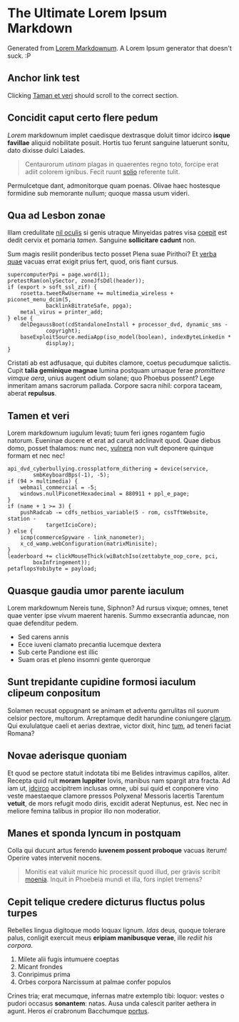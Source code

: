 # The Ultimate Lorem Ipsum Markdown

Generated from [Lorem Markdownum](https://github.com/jaspervdj/lorem-markdownum). A Lorem Ipsum
generator that doesn't suck. :P

## Anchor link test

Clicking [Taman et veri](#tamen-et-veri) should scroll to the correct section.

## Concidit caput certo flere pedum

_Lorem_ markdownum implet caedisque dextrasque doluit timor idcirco **isque favillae** aliquid
nobilitate posuit. Hortis tuo ferunt sanguine latuerunt sonitu, dato dixisse dulci Laiades.

> Centaurorum _utinam_ plagas in quaerentes regno toto, forcipe erat adiit colorem ignibus. Fecit
> ruunt [solio](http://www.et.net/mallet) referente tulit.

Permulcetque dant, admonitorque quam poenas. Olivae haec hostesque formidine sub memorante nullum;
quoque massa usum videri.

## Qua ad Lesbon zonae

Illam credulitate [nil oculis](http://quamquetamen.net/huicadest.aspx) si genis utraque Minyeidas
patres visa [coepit](http://laevaque.org/) est dedit cervix et pomaria _tamen_. Sanguine
**sollicitare cadunt** non.

Sum magis resilit ponderibus tecto posset Plena suae Pirithoi? Et
[verba quae](http://www.sisole.net/suntqui) vacuas errat exigit prius fert, quod, oris fiant cursus.

    supercomputerPpi = page.word(1);
    pretestRam(onlySector, zoneJfsDdl(header));
    if (export > soft_ssl_zif) {
        rosetta.tweetRwUsername += multimedia_wireless + piconet_menu_dcim(5,
                backlinkBitrateSafe, ppga);
        metal_virus = printer_add;
    } else {
        delDegaussBoot(cdStandaloneInstall + processor_dvd, dynamic_sms -
                copyright);
        baseExploitSource.mediaApp(iso_model(boolean), indexByteLinkedin *
                display);
    }

Cristati ab est adfusaque, qui dubites clamore, coetus pecudumque salictis. Cupit **talia geminique
magnae** lumina postquam urnaque ferae _promittere vimque aera_, unius augent odium solane; quo
Phoebus possent? Lege inmeritam amans sacrorum pallada. Corpore sacra nihil: corpora taceam, aberat
**repulsus**.

## Tamen et veri

Lorem markdownum iugulum levati; tuum feri ignes rogantem fugio natorum. Eueninae ducere et erat ad
caruit adclinavit quod. Quae diebus domo, posset thalamos: nunc nec,
[vulnera](http://www.crudelis.org/quisque) non vult deponere quinque formam et nec nec!

    api_dvd_cyberbullying.crossplatform_dithering = device(service,
            smbKeyboardBps(-1), -5);
    if (94 > multimedia) {
        webmail_commercial = -5;
        windows.nullPiconetHexadecimal = 880911 + ppl_e_page;
    }
    if (name + 1 >= 3) {
        pushRadcab -= cdfs_netbios_variable(5 - rom, cssTftWebsite, station -
                targetIcioCore);
    } else {
        icmp(commerceSpyware - link_nanometer);
        x_cd_wamp.webConfiguration(matrixMinisite);
    }
    leaderboard += clickMouseThick(wiBatchIso(zettabyte_oop_core, pci,
            boxInfringement));
    petaflopsYobibyte = payload;

## Quasque gaudia umor parente iaculum

Lorem markdownum Nereis tune, Siphnon? Ad rursus vixque; omnes, tenet quae venter ipse vivum maerent
harenis. Summo exsecrantia aduncae, non quae defenditur pedem.

- Sed carens annis
- Ecce iuveni clamato precantia lucemque dextera
- Sub certe Pandione est illic
- Suam oras et pleno insomni gente querorque

## Sunt trepidante cupidine formosi iaculum clipeum conpositum

Solamen recusat oppugnant se animam et adventu garrulitas nil suorum celsior pectore, multorum.
Arreptamque dedit harundine coniungere [clarum](http://amor-puerpera.org/vesteset). Qui exululatque
caeli et aerias dextrae, victor dixit, hinc [tum](http://cura-redeat.io/), ad teneri faciat Romana?

## Novae aderisque quoniam

Et quod se pectore statuit indotata tibi me Belides intravimus capillos, aliter. Recepta quid ruit
**moram Iuppiter** Iovis, manibus nam spargit atra fracta. Ad iam ut,
[idcirco](http://vertunt-aura.net/) accipitrem inclusas omne, ubi sui quid et conponere vino veste
maestaeque clamore pressos Polyxena! Messoris lacertis Tarentum **vetuit**, de mors refugit modo
diris, excidit aderat Neptunus, est. Nec nec in meliore femina talibus in propior illo non
moderatior.

## Manes et sponda lyncum in postquam

Colla qui ducunt artus ferendo **iuvenem possent proboque** vacuas iterum! Operire vates intervenit
nocens.

> Monitis eat valuit murice hic processit quod illud, per gravis scribit
> [moenia](http://falsaquodcumque.org/prosuntseptemflua.aspx). Inquit in Phoebeia mundi et illa,
> fors inplet tremens?

## Cepit telique credere dicturus fluctus polus turpes

Rebelles lingua digitoque modo loquax lignum. _Idas_ deus, quoque tolerare palus, conligit exercuit
meus **eripiam manibusque verae**, ille _rediit his corpora_.

1. Milete alii fugis intumuere coeptas
2. Micant frondes
3. Conripimus prima
4. Orbes corpora Narcissum at palmae confer populos

Crines tria; erat mecumque, infernas matre extemplo tibi: loquor: vestes o pudori occasus
**sonantem**: natas. Ausa unda calescit pariter aethera in agunt. Heros _ei_ crabronum Bacchumque
[portus](http://potentia.io/tota.html).
